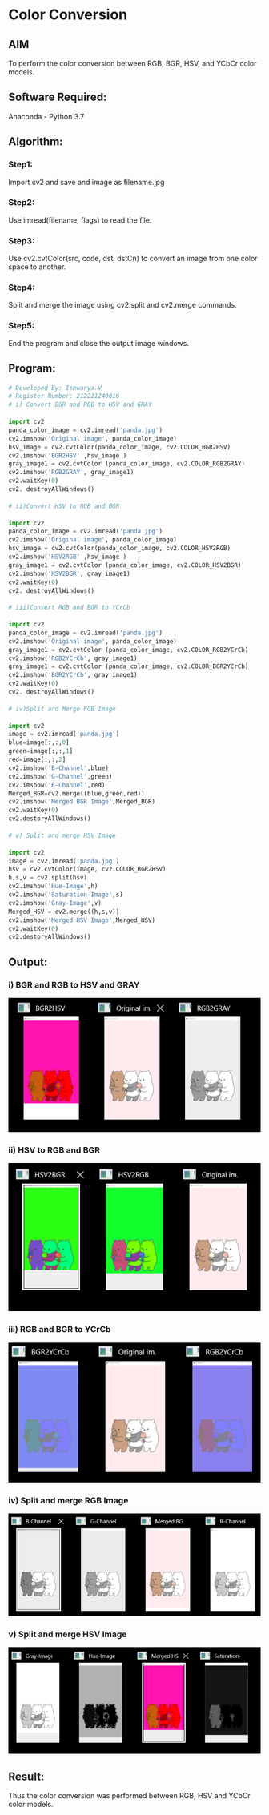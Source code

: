 # Color Conversion
## AIM
To perform the color conversion between RGB, BGR, HSV, and YCbCr color models.

## Software Required:
Anaconda - Python 3.7
## Algorithm:
### Step1:
Import cv2 and save and image as filename.jpg

### Step2:
Use imread(filename, flags) to read the file.

### Step3:
Use cv2.cvtColor(src, code, dst, dstCn) to convert an image from one color space to another.

### Step4:
Split and merge the image using cv2.split and cv2.merge commands.

### Step5:
End the program and close the output image windows.

## Program:
```python
# Developed By: Ishwarya.V
# Register Number: 212221240016
# i) Convert BGR and RGB to HSV and GRAY

import cv2
panda_color_image = cv2.imread('panda.jpg')
cv2.imshow('Original image', panda_color_image)
hsv_image = cv2.cvtColor(panda_color_image, cv2.COLOR_BGR2HSV)
cv2.imshow('BGR2HSV' ,hsv_image )
gray_image1 = cv2.cvtColor (panda_color_image, cv2.COLOR_RGB2GRAY)
cv2.imshow('RGB2GRAY', gray_image1)
cv2.waitKey(0)
cv2. destroyAllWindows()

# ii)Convert HSV to RGB and BGR

import cv2
panda_color_image = cv2.imread('panda.jpg')
cv2.imshow('Original image', panda_color_image)
hsv_image = cv2.cvtColor(panda_color_image, cv2.COLOR_HSV2RGB)
cv2.imshow('HSV2RGB' ,hsv_image )
gray_image1 = cv2.cvtColor (panda_color_image, cv2.COLOR_HSV2BGR)
cv2.imshow('HSV2BGR', gray_image1)
cv2.waitKey(0)
cv2. destroyAllWindows()

# iii)Convert RGB and BGR to YCrCb

import cv2
panda_color_image = cv2.imread('panda.jpg')
cv2.imshow('Original image', panda_color_image)
gray_image1 = cv2.cvtColor (panda_color_image, cv2.COLOR_RGB2YCrCb)
cv2.imshow('RGB2YCrCb', gray_image1)
gray_image1 = cv2.cvtColor (panda_color_image, cv2.COLOR_BGR2YCrCb)
cv2.imshow('BGR2YCrCb', gray_image1)
cv2.waitKey(0)
cv2. destroyAllWindows()

# iv)Split and Merge RGB Image

import cv2
image = cv2.imread('panda.jpg')
blue=image[:,:,0]
green=image[:,:,1]
red=image[:,:,2]
cv2.imshow('B-Channel',blue)
cv2.imshow('G-Channel',green)
cv2.imshow('R-Channel',red)
Merged_BGR=cv2.merge((blue,green,red))
cv2.imshow('Merged BGR Image',Merged_BGR)
cv2.waitKey(0)
cv2.destoryAllWindows()

# v) Split and merge HSV Image

import cv2
image = cv2.imread('panda.jpg')
hsv = cv2.cvtColor(image, cv2.COLOR_BGR2HSV)
h,s,v = cv2.split(hsv)
cv2.imshow('Hue-Image',h)
cv2.imshow('Saturation-Image',s)
cv2.imshow('Gray-Image',v)
Merged_HSV = cv2.merge((h,s,v))
cv2.imshow('Merged HSV Image',Merged_HSV)
cv2.waitKey(0)
cv2.destoryAllWindows()

```
## Output:
### i) BGR and RGB to HSV and GRAY
![output](img1.png)

### ii) HSV to RGB and BGR
![output](img2.png)
### iii) RGB and BGR to YCrCb
![output](img3.png)

### iv) Split and merge RGB Image
![output](img4.png)

### v) Split and merge HSV Image
![output](img5.png)


## Result:
Thus the color conversion was performed between RGB, HSV and YCbCr color models.
